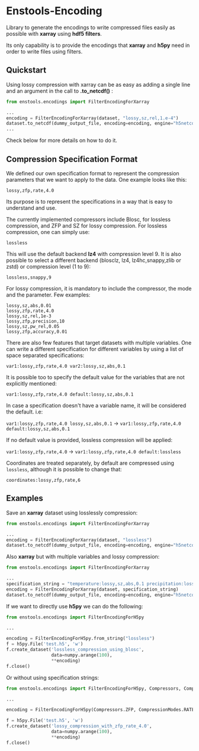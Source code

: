 # Enstools-Encoding

Library to generate the encodings to write compressed files easily as possible with **xarray** using **hdf5 filters**.

Its only capability is to provide the encodings that **xarray** and **h5py** need in order to write files using filters.

## Quickstart
Using lossy compression with xarray can be as easy as adding a single line and an argument in the call to **.to_netcdf()** :

```python
from enstools.encodings import FilterEncodingForXarray

...
encoding = FilterEncodingForXarray(dataset, "lossy,sz,rel,1.e-4")
dataset.to_netcdf(dummy_output_file, encoding=encoding, engine="h5netcdf")
...
```

Check below for more details on how to do it.

## Compression Specification Format

We defined our own specification format to represent the compression parameters that we want to apply to the data.
One example looks like this:

```
lossy,zfp,rate,4.0
```

Its purpose is to represent the specifications in a way that is easy to understand and use.

The currently implemented compressors include Blosc, for lossless compression, and ZFP and SZ for lossy compression.
For lossless compression, one can simply use:

```
lossless
```

This will use the default backend **lz4** with compression level 9.
It is also possible to select a different backend (blosclz, lz4, lz4hc,snappy,zlib or zstd) or compression level (1 to
9):

```
lossless,snappy,9
```

For lossy compression, it is mandatory to include the compressor, the mode and the parameter. Few examples:

```
lossy,sz,abs,0.01
lossy,zfp,rate,4.0
lossy,sz,rel,1e-3
lossy,zfp,precision,10
lossy,sz,pw_rel,0.05
lossy,zfp,accuracy,0.01
```

There are also few features that target datasets with multiple variables.
One can write a different specification for different variables by using a list of space separated specifications:

```
var1:lossy,zfp,rate,4.0 var2:lossy,sz,abs,0.1
```

It is possible too to specify the default value for the variables that are not explicitly mentioned:

```
var1:lossy,zfp,rate,4.0 default:lossy,sz,abs,0.1
```

In case a specification doesn't have a variable name, it will be considered the default. i.e:

`var1:lossy,zfp,rate,4.0 lossy,sz,abs,0.1` -> `var1:lossy,zfp,rate,4.0 default:lossy,sz,abs,0.1`

If no default value is provided, lossless compression will be applied:

`var1:lossy,zfp,rate,4.0` ->  `var1:lossy,zfp,rate,4.0 default:lossless`

Coordinates are treated separately, by default are compressed using `lossless`, although it is possible to change that:

`coordinates:lossy,zfp,rate,6`

## Examples

Save an **xarray** dataset using losslessly compression:

```python
from enstools.encodings import FilterEncodingForXarray

...
encoding = FilterEncodingForXarray(dataset, "lossless")
dataset.to_netcdf(dummy_output_file, encoding=encoding, engine="h5netcdf")
```

Also **xarray** but with multiple variables and lossy compression:

```python
from enstools.encodings import FilterEncodingForXarray

...
specification_string = "temperature:lossy,sz,abs,0.1 precipitation:lossy,sz,pw_rel,0.001 default:lossless"
encoding = FilterEncodingForXarray(dataset, specification_string)
dataset.to_netcdf(dummy_output_file, encoding=encoding, engine="h5netcdf")
```

If we want to directly use **h5py** we can do the following:

```python
from enstools.encodings import FilterEncodingForH5py

...

encoding = FilterEncodingForH5py.from_string("lossless")
f = h5py.File('test.h5', 'w')
f.create_dataset('lossless_compression_using_blosc',
                 data=numpy.arange(100),
                 **encoding)
f.close()

```

Or without using specification strings:

```python
from enstools.encodings import FilterEncodingForH5py, Compressors, CompressionModes

...

encoding = FilterEncodingForH5py(Compressors.ZFP, CompressionModes.RATE, 4.0)

f = h5py.File('test.h5', 'w')
f.create_dataset('lossy_compression_with_zfp_rate_4.0',
                 data=numpy.arange(100),
                 **encoding)
f.close()

```

